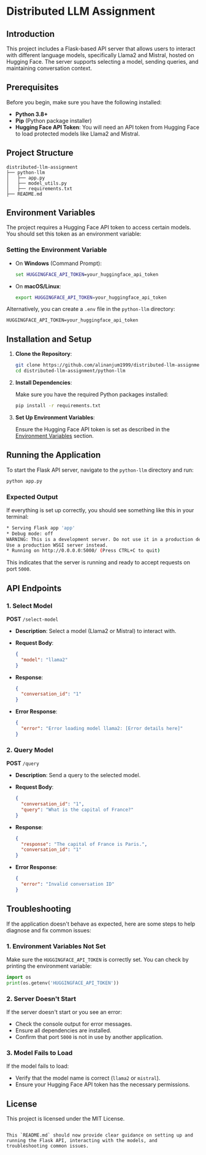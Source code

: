

# Distributed LLM Assignment



## Introduction

This project includes a Flask-based API server that allows users to interact with different language models, specifically Llama2 and Mistral, hosted on Hugging Face. The server supports selecting a model, sending queries, and maintaining conversation context.

## Prerequisites

Before you begin, make sure you have the following installed:

- **Python 3.8+**
- **Pip** (Python package installer)
- **Hugging Face API Token**: You will need an API token from Hugging Face to load protected models like Llama2 and Mistral.

## Project Structure

```
distributed-llm-assignment
├── python-llm
│   ├── app.py
│   ├── model_utils.py
│   ├── requirements.txt
├── README.md
```

## Environment Variables

The project requires a Hugging Face API token to access certain models. You should set this token as an environment variable:

### Setting the Environment Variable

- On **Windows** (Command Prompt):

  ```cmd
  set HUGGINGFACE_API_TOKEN=your_huggingface_api_token
  ```

- On **macOS/Linux**:

  ```bash
  export HUGGINGFACE_API_TOKEN=your_huggingface_api_token
  ```

Alternatively, you can create a `.env` file in the `python-llm` directory:

```env
HUGGINGFACE_API_TOKEN=your_huggingface_api_token
```

## Installation and Setup

1. **Clone the Repository**:

   ```bash
   git clone https://github.com/alinanjum1999/distributed-llm-assignment.git
   cd distributed-llm-assignment/python-llm
   ```

2. **Install Dependencies**:

   Make sure you have the required Python packages installed:

   ```bash
   pip install -r requirements.txt
   ```

3. **Set Up Environment Variables**:

   Ensure the Hugging Face API token is set as described in the [Environment Variables](#environment-variables) section.

## Running the Application

To start the Flask API server, navigate to the `python-llm` directory and run:

```bash
python app.py
```

### Expected Output

If everything is set up correctly, you should see something like this in your terminal:

```bash
* Serving Flask app 'app'
* Debug mode: off
WARNING: This is a development server. Do not use it in a production deployment.
Use a production WSGI server instead.
* Running on http://0.0.0.0:5000/ (Press CTRL+C to quit)
```

This indicates that the server is running and ready to accept requests on port `5000`.

## API Endpoints

### 1. Select Model

**POST** `/select-model`

- **Description**: Select a model (Llama2 or Mistral) to interact with.
- **Request Body**:

  ```json
  {
    "model": "llama2"
  }
  ```

- **Response**:

  ```json
  {
    "conversation_id": "1"
  }
  ```

- **Error Response**:

  ```json
  {
    "error": "Error loading model llama2: [Error details here]"
  }
  ```

### 2. Query Model

**POST** `/query`

- **Description**: Send a query to the selected model.
- **Request Body**:

  ```json
  {
    "conversation_id": "1",
    "query": "What is the capital of France?"
  }
  ```

- **Response**:

  ```json
  {
    "response": "The capital of France is Paris.",
    "conversation_id": "1"
  }
  ```

- **Error Response**:

  ```json
  {
    "error": "Invalid conversation ID"
  }
  ```

## Troubleshooting

If the application doesn't behave as expected, here are some steps to help diagnose and fix common issues:

### 1. **Environment Variables Not Set**

Make sure the `HUGGINGFACE_API_TOKEN` is correctly set. You can check by printing the environment variable:

```python
import os
print(os.getenv('HUGGINGFACE_API_TOKEN'))
```

### 2. **Server Doesn't Start**

If the server doesn't start or you see an error:

- Check the console output for error messages.
- Ensure all dependencies are installed.
- Confirm that port `5000` is not in use by another application.

### 3. **Model Fails to Load**

If the model fails to load:

- Verify that the model name is correct (`llama2` or `mistral`).
- Ensure your Hugging Face API token has the necessary permissions.

## License

This project is licensed under the MIT License.
```

This `README.md` should now provide clear guidance on setting up and running the Flask API, interacting with the models, and troubleshooting common issues.
